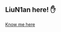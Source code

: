 ## LiuN1an here! ✋
<!-- [一个实验小基地](https://atuki.liun1an.xyz/) -->

[Know me here](https://LiuN1an.github.io)


<!--
**LiuN1an/LiuN1an** is a ✨ _special_ ✨ repository because its `README.md` (this file) appears on your GitHub profile.

Here are some ideas to get you started:

- 🔭 I’m currently working on ...
- 🌱 I’m currently learning ...
- 👯 I’m looking to collaborate on ...
- 🤔 I’m looking for help with ...
- 💬 Ask me about ...
- 📫 How to reach me: ...
- 😄 Pronouns: ...
- ⚡ Fun fact: ...
-->
